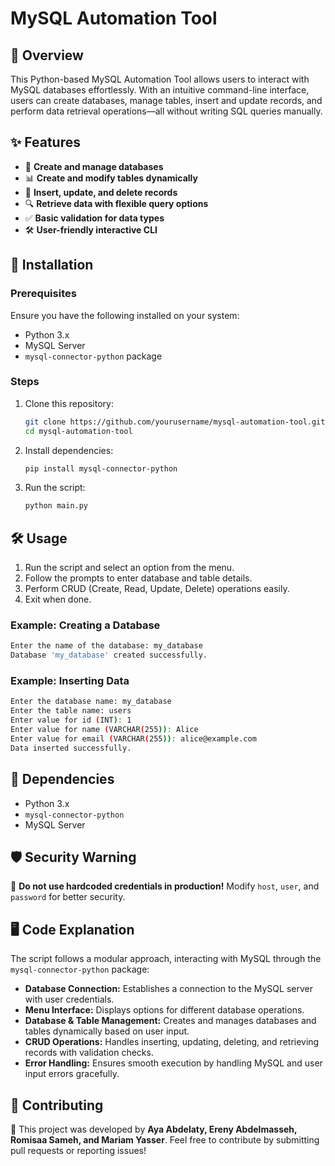# MySQL Automation Tool

## 📌 Overview

This Python-based MySQL Automation Tool allows users to interact with MySQL databases effortlessly. With an intuitive command-line interface, users can create databases, manage tables, insert and update records, and perform data retrieval operations—all without writing SQL queries manually.

## ✨ Features

- 📂 **Create and manage databases**
- 📊 **Create and modify tables dynamically**
- 🔄 **Insert, update, and delete records**
- 🔍 **Retrieve data with flexible query options**
- ✅ **Basic validation for data types**
- 🛠 **User-friendly interactive CLI**

## 🚀 Installation

### Prerequisites

Ensure you have the following installed on your system:

- Python 3.x
- MySQL Server
- `mysql-connector-python` package

### Steps

1. Clone this repository:
   ```bash
   git clone https://github.com/yourusername/mysql-automation-tool.git
   cd mysql-automation-tool
   ```
2. Install dependencies:
   ```bash
   pip install mysql-connector-python
   ```
3. Run the script:
   ```bash
   python main.py
   ```

## 🛠 Usage

1. Run the script and select an option from the menu.
2. Follow the prompts to enter database and table details.
3. Perform CRUD (Create, Read, Update, Delete) operations easily.
4. Exit when done.

### Example: Creating a Database

```bash
Enter the name of the database: my_database
Database 'my_database' created successfully.
```

### Example: Inserting Data

```bash
Enter the database name: my_database
Enter the table name: users
Enter value for id (INT): 1
Enter value for name (VARCHAR(255)): Alice
Enter value for email (VARCHAR(255)): alice@example.com
Data inserted successfully.
```

## 📌 Dependencies

- Python 3.x
- `mysql-connector-python`
- MySQL Server

## 🛡️ Security Warning

🔴 **Do not use hardcoded credentials in production!** Modify `host`, `user`, and `password` for better security.

## 🖥️ Code Explanation

The script follows a modular approach, interacting with MySQL through the `mysql-connector-python` package:

- **Database Connection:** Establishes a connection to the MySQL server with user credentials.
- **Menu Interface:** Displays options for different database operations.
- **Database & Table Management:** Creates and manages databases and tables dynamically based on user input.
- **CRUD Operations:** Handles inserting, updating, deleting, and retrieving records with validation checks.
- **Error Handling:** Ensures smooth execution by handling MySQL and user input errors gracefully.

## 🤝 Contributing

🚀 This project was developed by **Aya Abdelaty, Ereny Abdelmasseh, Romisaa Sameh, and Mariam Yasser**. Feel free to contribute by submitting pull requests or reporting issues!

